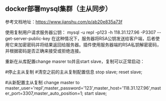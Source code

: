 ## docker部署mysql集群（主从同步）
参考文档地址：https://www.jianshu.com/p/ab20e835a73f


使用复制用户请求服务器公钥：
mysql -u repl -p123 -h 118.31.127.96 -P3307 --get-server-public-key
在这种情况下，服务器将RSA公钥发送给客户端，后者使用它来加密密码并将结果返回给服务器。插件使用服务器端的RSA私钥解密密码，并根据密码是否正确来接受或拒绝连接。

重新在从库配置change masrer to并且start slave，复制可以正常启动：

#停止主从复制
#清空之前的主从复制配置信息
stop slave;
reset slave;

#从新配置主从复制
change master to master_user='repl',master_password='123',master_host='118.31.127.96',master_port=3307,master_auto_position=1;
start slave;
